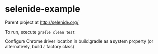 selenide-example
=======================

Parent project at http://selenide.org/

To run, execute `gradle clean test`

Configure Chrome driver location in build.gradle as a system property  (or alternatively, build a factory class)



